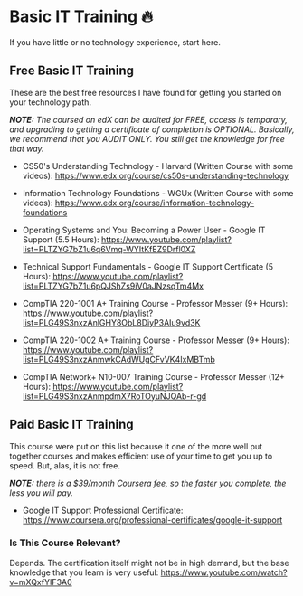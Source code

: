 # Basic IT Training 🔥

If you have little or no technology experience, start here.

## Free Basic IT Training

These are the best free resources I have found for getting you started on your technology path. 

***NOTE:** The coursed on edX can be audited for FREE, access is temporary, and upgrading to getting a certificate of completion is OPTIONAL. Basically, we recommend that you AUDIT ONLY. You still get the knowledge for free that way.*

- CS50's Understanding Technology - Harvard (Written Course with some videos): https://www.edx.org/course/cs50s-understanding-technology

- Information Technology Foundations - WGUx (Written Course with some videos): https://www.edx.org/course/information-technology-foundations

- Operating Systems and You: Becoming a Power User - Google IT Support (5.5 Hours): https://www.youtube.com/playlist?list=PLTZYG7bZ1u6q6Vmq-WYItKfEZ9Drfl0XZ

- Technical Support Fundamentals - Google IT Support Certificate (5 Hours): https://www.youtube.com/playlist?list=PLTZYG7bZ1u6pQJShZs9iV0aJNzsqTm4Mx

- CompTIA 220-1001 A+ Training Course - Professor Messer (9+ Hours): https://www.youtube.com/playlist?list=PLG49S3nxzAnlGHY8ObL8DiyP3AIu9vd3K

- CompTIA 220-1002 A+ Training Course - Professor Messer (9+ Hours): https://www.youtube.com/playlist?list=PLG49S3nxzAnmwkCAdWUgCFvVK4IxMBTmb

- CompTIA Network+ N10-007 Training Course - Professor Messer (12+ Hours): https://www.youtube.com/playlist?list=PLG49S3nxzAnmpdmX7RoTOyuNJQAb-r-gd

## Paid Basic IT Training

This course were put on this list because it one of the more well put together courses and makes efficient use of your time to get you up to speed. But, alas, it is not free.

***NOTE:** there is a $39/month Coursera fee, so the faster you complete, the less you will pay.*

- Google IT Support Professional Certificate: https://www.coursera.org/professional-certificates/google-it-support 

### Is This Course Relevant?

Depends. The certification itself might not be in high demand, but the base knowledge that you learn is very useful: https://www.youtube.com/watch?v=mXQxfYIF3A0

